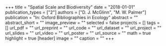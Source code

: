 +++
title = "Spatial Scale and Biodiversity"
date = "2018-01-01"
publication_types = ["2"]
authors = ["D. J. McGlinn", "M. W. Palmer"]
publication = "In: Oxford Bibliographies in Ecology"
abstract = ""
abstract_short = ""
image_preview = ""
selected = false
projects = []
tags = []
url_pdf = ""
url_preprint = ""
url_code = ""
url_dataset = ""
url_project = ""
url_slides = ""
url_video = ""
url_poster = ""
url_source = ""
math = true
highlight = true
[header]
image = ""
caption = ""
+++